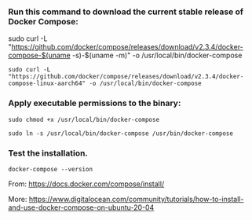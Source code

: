 ### Run this command to download the current stable release of Docker Compose:

sudo curl -L "https://github.com/docker/compose/releases/download/v2.3.4/docker-compose-$(uname -s)-$(uname -m)" -o /usr/local/bin/docker-compose
```
sudo curl -L "https://github.com/docker/compose/releases/download/v2.3.4/docker-compose-linux-aarch64" -o /usr/local/bin/docker-compose
```
### Apply executable permissions to the binary:
```
sudo chmod +x /usr/local/bin/docker-compose
```
```
sudo ln -s /usr/local/bin/docker-compose /usr/bin/docker-compose
```
### Test the installation.
```
docker-compose --version
```

From:
https://docs.docker.com/compose/install/

More:
https://www.digitalocean.com/community/tutorials/how-to-install-and-use-docker-compose-on-ubuntu-20-04

